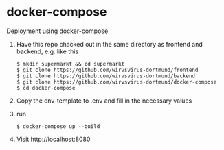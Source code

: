 # docker-compose

Deployment using docker-compose


1. Have this repo chacked out in the same directory as frontend and backend, e.g. like this
    ```
    $ mkdir supermarkt && cd supermarkt
    $ git clone https://github.com/wirvsvirus-dortmund/frontend 
    $ git clone https://github.com/wirvsvirus-dortmund/backend 
    $ git clone https://github.com/wirvsvirus-dortmund/docker-compose
    $ cd docker-compose
    ```
1. Copy the env-template to .env and fill in the necessary values
1. run 
    ```
    $ docker-compose up --build
    ```

1. Visit http://localhost:8080

